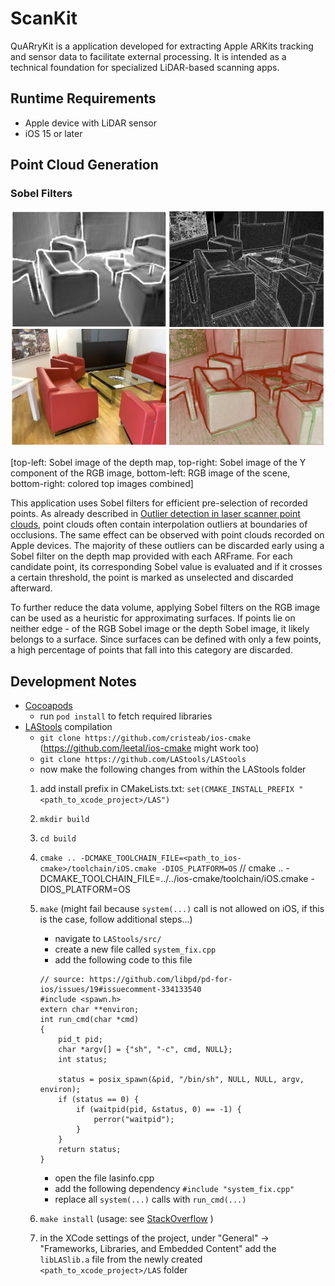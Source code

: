 # ScanKit

QuARryKit is a application developed for extracting Apple ARKits tracking and sensor data to facilitate external processing. It is intended as a technical foundation for specialized LiDAR-based scanning apps.

## Runtime Requirements

- Apple device with LiDAR sensor
- iOS 15 or later

## Point Cloud Generation
### Sobel Filters

![Sobel Images](images/sobel.png)

[top-left: Sobel image of the depth map, top-right: Sobel image of the Y component of the RGB image, bottom-left: RGB image of the scene, bottom-right: colored top images combined]

This application uses Sobel filters for efficient pre-selection of recorded points. As already described in [Outlier detection in laser scanner point clouds](https://www.research-collection.ethz.ch/bitstream/handle/20.500.11850/37220/SOTO_653.pdf), point clouds often contain interpolation outliers at boundaries of occlusions. The same effect can be observed with point clouds recorded on Apple devices. The majority of these outliers can be discarded early using a Sobel filter on the depth map provided with each ARFrame. For each candidate point, its corresponding Sobel value is evaluated and if it crosses a certain threshold, the point is marked as unselected and discarded afterward.

To further reduce the data volume, applying Sobel filters on the RGB image can be used as a heuristic for approximating surfaces. If points lie on neither edge - of the RGB Sobel image or the depth Sobel image, it likely belongs to a surface. Since surfaces can be defined with only a few points, a high percentage of points that fall into this category are discarded.

## Development Notes

* [Cocoapods](https://cocoapods.org/)
    * run  ```pod install``` to fetch required libraries 
* [LAStools](https://github.com/LAStools/LAStools) compilation
    * `git clone https://github.com/cristeab/ios-cmake` (https://github.com/leetal/ios-cmake might work too)
    * `git clone https://github.com/LAStools/LAStools`
    * now make the following changes from within the LAStools folder
     1. add install prefix in CMakeLists.txt: `set(CMAKE_INSTALL_PREFIX "<path_to_xcode_project>/LAS")`
     2. `mkdir build`
     3. `cd build`
     4. `cmake .. -DCMAKE_TOOLCHAIN_FILE=<path_to_ios-cmake>/toolchain/iOS.cmake -DIOS_PLATFORM=OS` // cmake .. -DCMAKE_TOOLCHAIN_FILE=../../ios-cmake/toolchain/iOS.cmake -DIOS_PLATFORM=OS
     5. `make` (might fail because `system(...)` call is not allowed on iOS, if this is the case, follow additional steps...)
         * navigate to `LAStools/src/`
         * create a new file called `system_fix.cpp`
         * add the following code to this file 
         
         ```
         // source: https://github.com/libpd/pd-for-ios/issues/19#issuecomment-334133540
         #include <spawn.h>
         extern char **environ;
         int run_cmd(char *cmd)
         {
             pid_t pid;
             char *argv[] = {"sh", "-c", cmd, NULL};
             int status;

             status = posix_spawn(&pid, "/bin/sh", NULL, NULL, argv, environ);
             if (status == 0) {
                 if (waitpid(pid, &status, 0) == -1) {
                     perror("waitpid");
                 }
             }
             return status;
         }
         ```
         * open the file lasinfo.cpp
         * add the following dependency `#include "system_fix.cpp"`
         * replace all `system(...)` calls with `run_cmd(...)`
     6. `make install` (usage: see [StackOverflow](https://stackoverflow.com/questions/37804467/include-c-header-file-in-swift) )
     7. in the XCode settings of the project, under "General" -> "Frameworks, Libraries, and Embedded Content" add the `libLASlib.a` file from the newly created `<path_to_xcode_project>/LAS` folder
